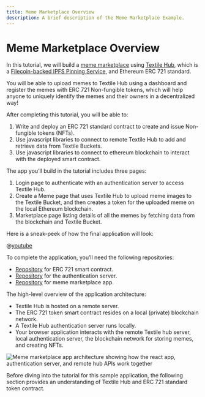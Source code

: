```yaml
---
title: Meme Marketplace Overview
description: A brief description of the Meme Marketplace Example.
---
```


# Meme Marketplace Overview

In this tutorial, we will build a [meme marketplace](https://github.com/filecoin-shipyard/meme-marketplace) using [Textile Hub](https://docs.textile.io/hub/), which is a [Filecoin-backed IPFS Pinning Service](../../filecoin-pinning-services/), and Ethereum ERC 721 standard.

You will be able to upload memes to Textile Hub using a dashboard and register the memes with ERC 721 Non-fungible tokens, which will help anyone to uniquely identify the memes and their owners in a decentralized way!

After completing this tutorial, you will be able to:

1. Write and deploy an ERC 721 standard contract to create and issue Non-fungible tokens (NFTs).
2. Use javascript libraries to connect to remote Textile Hub to add and retrieve data from Textile Buckets.
3. Use javascript libraries to connect to ethereum blockchain to interact with the deployed smart contract.

The app you’ll build in the tutorial includes three pages:

1. Login page to authenticate with an authentication server to access Textile Hub.
2. Create a Meme page that uses Textile Hub to upload meme images to the Textile Bucket, and then creates a token for the uploaded meme on the local Ethereum blockchain.
3. Marketplace page listing details of all the memes by fetching data from the blockchain and Textile Bucket.

Here is a sneak-peek of how the final application will look:

@[youtube](https://youtu.be/UaTr0JSg4ZQ)

To complete the application, you’ll need the following repositories:

- [Repository](https://github.com/filecoin-shipyard/meme-nft-token) for ERC 721 smart contract.
- [Repository](https://github.com/filecoin-shipyard/meme-marketplace/tree/master/hub-browser-auth-app) for the authentication server.
- [Repository](https://github.com/filecoin-shipyard/meme-marketplace/tree/master/marketplace) for meme marketplace app.

The high-level overview of the application architecture:

- Textile Hub is hosted on a remote server.
- The ERC 721 token smart contract resides on a local (private) blockchain network.
- A Textile Hub authentication server runs locally.
- Your browser application interacts with the remote Textile hub server, local authentication server, the blockchain network for storing memes, and creating NFTs.

![Meme marketplace app architecture showing how the react app, authentication server, and remote hub APIs work together](./images/app-arch.png)

Before diving into the tutorial for this sample application, the following section provides an understanding of Textile Hub and ERC 721 standard token contract.
